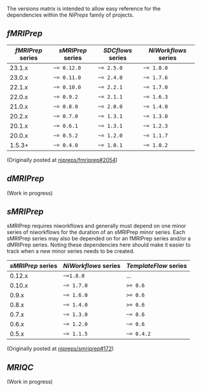 
The versions matrix is intended to allow easy reference for the dependencies within the *NiPreps* family of projects.

## *fMRIPrep*

| *fMRIPrep* series | *sMRIPrep* series | *SDCflows* series | *NiWorkflows* series |
|----|----|----|----|
| 23.1.x | `~= 0.12.0` | `~= 2.5.0` | `~= 1.8.0` |
| 23.0.x | `~= 0.11.0` | `~= 2.4.0` | `~= 1.7.6` |
| 22.1.x | `~= 0.10.0` | `~= 2.2.1` | `~= 1.7.0` |
| 22.0.x | `~= 0.9.2` | `~= 2.1.1` | `~= 1.6.3` |
| 21.0.x | `~= 0.8.0` | `~= 2.0.0` | `~= 1.4.0` |
| 20.2.x | `~= 0.7.0` | `~= 1.3.1` | `~= 1.3.0` |
| 20.1.x | `~= 0.6.1` | `~= 1.3.1` | `~= 1.2.3` |
| 20.0.x | `~= 0.5.2` | `~= 1.2.0` | `~= 1.1.7` |
| 1.5.3+ | `~= 0.4.0` | `~= 1.0.1` | `~= 1.0.2` |

(Originally posted at [nipreps/fmriprep#2054](https://github.com/nipreps/fmriprep/issues/2054))

## *dMRIPrep*

(Work in progress)

## *sMRIPrep*

sMRIPrep requires niworkflows and generally must depend on one minor series of niworkflows for the duration of an sMRIPrep minor series. Each sMRIPrep series may also be depended on for an fMRIPrep series and/or a dMRIPrep series. Noting these dependencies here should make it easier to track when a new minor series needs to be created.

| *sMRIPrep* series | *NiWorkflows* series | *TemplateFlow* series |
|----|----|----|
| 0.12.x | `~=1.8.0` | ... |
| 0.10.x | `~= 1.7.0` | `>= 0.6` |
| 0.9.x | `~= 1.6.0` | `>= 0.6` |
| 0.8.x | `~= 1.4.0` | `>= 0.6` |
| 0.7.x | `~= 1.3.0` | `~= 0.6` |
| 0.6.x | `~= 1.2.0` | `~= 0.6` |
| 0.5.x | `~= 1.1.5` | `~= 0.4.2` |

(Originally posted at [nipreps/smriprep#172](https://github.com/nipreps/smriprep/issues/172))


## *MRIQC*

(Work in progress)
